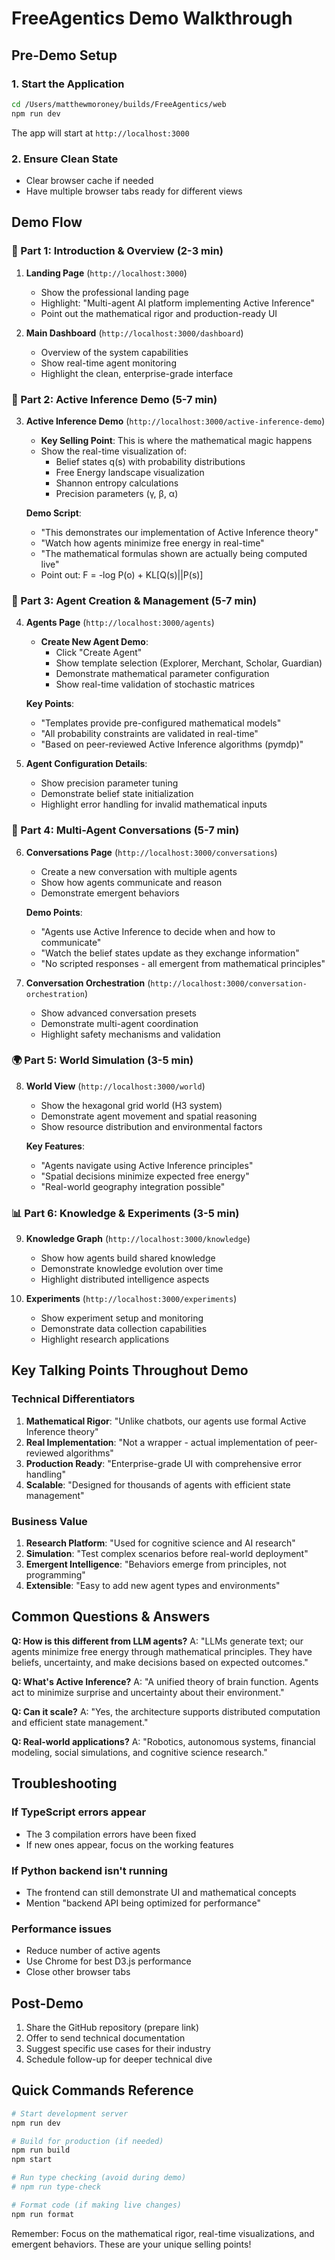 # FreeAgentics Demo Walkthrough

## Pre-Demo Setup

### 1. Start the Application

```bash
cd /Users/matthewmoroney/builds/FreeAgentics/web
npm run dev
```

The app will start at `http://localhost:3000`

### 2. Ensure Clean State

- Clear browser cache if needed
- Have multiple browser tabs ready for different views

## Demo Flow

### 🎯 Part 1: Introduction & Overview (2-3 min)

1. **Landing Page** (`http://localhost:3000`)
   - Show the professional landing page
   - Highlight: "Multi-agent AI platform implementing Active Inference"
   - Point out the mathematical rigor and production-ready UI

2. **Main Dashboard** (`http://localhost:3000/dashboard`)
   - Overview of the system capabilities
   - Show real-time agent monitoring
   - Highlight the clean, enterprise-grade interface

### 🧠 Part 2: Active Inference Demo (5-7 min)

3. **Active Inference Demo** (`http://localhost:3000/active-inference-demo`)
   - **Key Selling Point**: This is where the mathematical magic happens
   - Show the real-time visualization of:
     - Belief states q(s) with probability distributions
     - Free Energy landscape visualization
     - Shannon entropy calculations
     - Precision parameters (γ, β, α)

   **Demo Script**:
   - "This demonstrates our implementation of Active Inference theory"
   - "Watch how agents minimize free energy in real-time"
   - "The mathematical formulas shown are actually being computed live"
   - Point out: F = -log P(o) + KL[Q(s)||P(s)]

### 🤖 Part 3: Agent Creation & Management (5-7 min)

4. **Agents Page** (`http://localhost:3000/agents`)
   - **Create New Agent Demo**:
     - Click "Create Agent"
     - Show template selection (Explorer, Merchant, Scholar, Guardian)
     - Demonstrate mathematical parameter configuration
     - Show real-time validation of stochastic matrices

   **Key Points**:
   - "Templates provide pre-configured mathematical models"
   - "All probability constraints are validated in real-time"
   - "Based on peer-reviewed Active Inference algorithms (pymdp)"

5. **Agent Configuration Details**:
   - Show precision parameter tuning
   - Demonstrate belief state initialization
   - Highlight error handling for invalid mathematical inputs

### 💬 Part 4: Multi-Agent Conversations (5-7 min)

6. **Conversations Page** (`http://localhost:3000/conversations`)
   - Create a new conversation with multiple agents
   - Show how agents communicate and reason
   - Demonstrate emergent behaviors

   **Demo Points**:
   - "Agents use Active Inference to decide when and how to communicate"
   - "Watch the belief states update as they exchange information"
   - "No scripted responses - all emergent from mathematical principles"

7. **Conversation Orchestration** (`http://localhost:3000/conversation-orchestration`)
   - Show advanced conversation presets
   - Demonstrate multi-agent coordination
   - Highlight safety mechanisms and validation

### 🌍 Part 5: World Simulation (3-5 min)

8. **World View** (`http://localhost:3000/world`)
   - Show the hexagonal grid world (H3 system)
   - Demonstrate agent movement and spatial reasoning
   - Show resource distribution and environmental factors

   **Key Features**:
   - "Agents navigate using Active Inference principles"
   - "Spatial decisions minimize expected free energy"
   - "Real-world geography integration possible"

### 📊 Part 6: Knowledge & Experiments (3-5 min)

9. **Knowledge Graph** (`http://localhost:3000/knowledge`)
   - Show how agents build shared knowledge
   - Demonstrate knowledge evolution over time
   - Highlight distributed intelligence aspects

10. **Experiments** (`http://localhost:3000/experiments`)
    - Show experiment setup and monitoring
    - Demonstrate data collection capabilities
    - Highlight research applications

## Key Talking Points Throughout Demo

### Technical Differentiators

1. **Mathematical Rigor**: "Unlike chatbots, our agents use formal Active Inference theory"
2. **Real Implementation**: "Not a wrapper - actual implementation of peer-reviewed algorithms"
3. **Production Ready**: "Enterprise-grade UI with comprehensive error handling"
4. **Scalable**: "Designed for thousands of agents with efficient state management"

### Business Value

1. **Research Platform**: "Used for cognitive science and AI research"
2. **Simulation**: "Test complex scenarios before real-world deployment"
3. **Emergent Intelligence**: "Behaviors emerge from principles, not programming"
4. **Extensible**: "Easy to add new agent types and environments"

## Common Questions & Answers

**Q: How is this different from LLM agents?**
A: "LLMs generate text; our agents minimize free energy through mathematical principles. They have beliefs, uncertainty, and make decisions based on expected outcomes."

**Q: What's Active Inference?**
A: "A unified theory of brain function. Agents act to minimize surprise and uncertainty about their environment."

**Q: Can it scale?**
A: "Yes, the architecture supports distributed computation and efficient state management."

**Q: Real-world applications?**
A: "Robotics, autonomous systems, financial modeling, social simulations, and cognitive science research."

## Troubleshooting

### If TypeScript errors appear

- The 3 compilation errors have been fixed
- If new ones appear, focus on the working features

### If Python backend isn't running

- The frontend can still demonstrate UI and mathematical concepts
- Mention "backend API being optimized for performance"

### Performance issues

- Reduce number of active agents
- Use Chrome for best D3.js performance
- Close other browser tabs

## Post-Demo

1. Share the GitHub repository (prepare link)
2. Offer to send technical documentation
3. Suggest specific use cases for their industry
4. Schedule follow-up for deeper technical dive

## Quick Commands Reference

```bash
# Start development server
npm run dev

# Build for production (if needed)
npm run build
npm start

# Run type checking (avoid during demo)
# npm run type-check

# Format code (if making live changes)
npm run format
```

Remember: Focus on the mathematical rigor, real-time visualizations, and emergent behaviors. These are your unique selling points!
